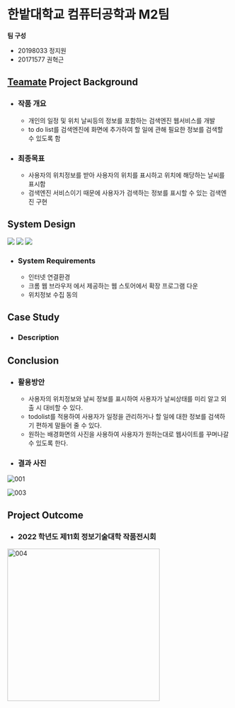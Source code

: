 # 한밭대학교 컴퓨터공학과 M2팀

**팀 구성**
- 20198033 정지원 
- 20171577 권혁근

## <u>Teamate</u> Project Background
- ### 작품 개요
  - 개인의 일정 및 위치 날씨등의 정보를 포함하는 검색엔진 웹서비스를 개발
  - to do list를 검색엔진에 화면에 추가하여 할 일에 관해 필요한 정보를 검색할 수 있도록 함
- ### 최종목표
  - 사용자의 위치정보를 받아 사용자의 위치를 표시하고 위치에 해당하는 날씨를 표시함
  - 검색엔진 서비스이기 때문에 사용자가 검색하는 정보를 표시할 수 있는 검색엔진 구현
  
## System Design
<img src="https://img.shields.io/badge/JavaScript-F7DF1E?style=for-the-badge&logo=JavaScript&logoColor=black"> <img src="https://img.shields.io/badge/CSS3-1572B6?style=for-the-badge&logo=CSS3&logoColor=black"> <img src="https://img.shields.io/badge/HTML5-E34F26?style=for-the-badge&logo=HTML5&logoColor=black">
  - ### System Requirements
    - 인터넷 연결환경
    - 크롬 웹 브라우저 에서 제공하는 웹 스토어에서 확장 프로그램 다운
    - 위치정보 수집 동의
    
## Case Study
  - ### Description
  
  
## Conclusion
  - ### 활용방안
    - 사용자의 위치정보와 날씨 정보를 표시하여 사용자가 날씨상태를 미리 알고 외출 시 대비할 수 있다.
    - todolist를 적용하여 사용자가 일정을 관리하거나 할 일에 대한 정보를 검색하기 편하게 말들어 줄 수 있다.
    - 원하는 배경화면의 사진을 사용하여 사용자가 원하는대로 웹사이트를 꾸며나갈 수 있도록 한다.
    
   - ### 결과 사진
   ![001](https://user-images.githubusercontent.com/114061101/206135554-1c6a98ae-554d-4595-9fad-d8ac55e2253b.png)
   
   ![003](https://user-images.githubusercontent.com/114061101/206136062-d9780eb4-e83f-4bb7-8a8f-69bbbd2bbdc1.png)

## Project Outcome
- ### 2022 학년도 제11회 정보기술대학 작품전시회 
<img width="344" alt="004" src="https://user-images.githubusercontent.com/114061101/206136848-5b1fa6d8-bb9a-4998-b3d6-5362931238f5.PNG">
